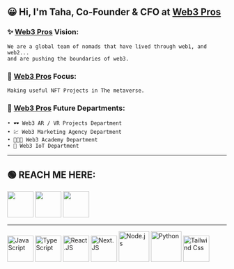 ## 😀 Hi, I'm Taha, Co-Founder & CFO at [Web3 Pros](https://web3pros.dev)

### ✨ [Web3 Pros](https://web3pros.dev) Vision:
    We are a global team of nomads that have lived through web1, and web2...
    and are pushing the boundaries of web3.
### 🎯 [Web3 Pros](https://web3pros.dev) Focus:
    Making useful NFT Projects in The metaverse.
### 💬 [Web3 Pros](https://web3pros.dev) Future Departments:
    • 🕶 Web3 AR / VR Projects Department
    • 💹 Web3 Marketing Agency Department
    • 👩🏻‍🎓 Web3 Academy Department
    • 🤖 Web3 IoT Department

---		 

## 🟢 REACH ME HERE:
[<img src='https://cdn1.iconfinder.com/data/icons/logotypes/32/circle-linkedin-512.png' width='60' />](https://www.linkedin.com/in/debihtaha/) [<img src='https://cdn2.iconfinder.com/data/icons/social-media-2285/512/1_Twitter2_colored_svg-512.png' width='60' />](http://twitter.com/tahadhai) [<img src='https://cdn3.iconfinder.com/data/icons/2018-social-media-logotypes/1000/2018_social_media_popular_app_logo_instagram-512.png' width='60' />](https://www.instagram.com/tahadebih/)


-------------------------------

<img src="https://cdn4.iconfinder.com/data/icons/logos-and-brands/512/187_Js_logo_logos-512.png" width='60' title='JavaScript'   />      <img src="https://pics.freeicons.io/uploads/icons/png/14678610731551953708-512.png" width='60'  title='TypeScript'   />      <img src="https://cdn4.iconfinder.com/data/icons/logos-3/600/React.js_logo-512.png" width='60'  title='React.JS'   />      <img src="https://d2eip9sf3oo6c2.cloudfront.net/tags/images/000/001/074/full/nextjs.png" width='60' title='Next.JS'   />      <img src="https://cdn4.iconfinder.com/data/icons/logos-and-brands/512/233_Node_Js_logo-1024.png" width='70'  title='Node.js'  />      <img src="https://cdn3.iconfinder.com/data/icons/logos-and-brands-adobe/512/267_Python-512.png" width='70'  title='Python'  />      <img src="https://hight.io/_nuxt/img/tailwind.3558838.png" width='60'  title='Tailwind Css'  />



